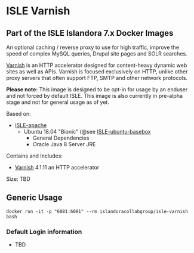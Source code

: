 # ISLE Varnish

## Part of the ISLE Islandora 7.x Docker Images
An optional caching / reverse proxy to use for high traffic, improve the speed of complex MySQL queries, Drupal site pages and SOLR searches.

[Varnish](https://varnish-cache.org/) is an HTTP accelerator designed for content-heavy dynamic web sites as well as APIs. Varnish is focused exclusively on HTTP, unlike other proxy servers that often support FTP, SMTP and other network protocols.


**Please note:** This image is designed to be opt-in for usage by an enduser and not forced by default ISLE. This image is also currently in pre-alpha stage and not for general usage as of yet.

Based on:
  - [ISLE-apache](https://github.com/Islandora-Collaboration-Group/isle-apache)
    - Ubuntu 18.04 "Bionic" (@see [ISLE-ubuntu-basebox](https://cloud.docker.com/u/islandoracollabgroup/repository/docker/islandoracollabgroup/isle-ubuntu-basebox)
      - General Dependencies
      - Oracle Java 8 Server JRE

Contains and Includes:
  - [Varnish](https://varnish-cache.org/releases/index.html) 4.1.11 an HTTP accelerator

Size: TBD

## Generic Usage

```
docker run -it -p "6081:6081" --rm islandoracollabgroup/isle-varnish bash
```

### Default Login information

* TBD